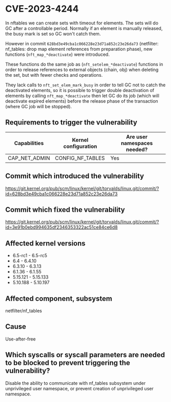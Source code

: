 # CVE-2023-4244

In nftables we can create sets with timeout for elements. The sets will do GC after a controllable period. Normally if an element is manually released, the busy mark is set so GC won't catch them.

However in commit `628bd3e49cba1c066228e23d71a852c23e26da73` (netfilter: nf_tables: drop map element references from preparation phase), new functions (`nft_map_*deactivate`) were introduced.

These functions do the same job as (`nft_setelem_*deactivate`) functions in order to release references to external objects (chain, obj) when deleting the set, but with fewer checks and operations.

They lack calls to `nft_set_elem_mark_busy` in order to tell GC not to catch the deactivated elements, so it is possible to trigger double deactivation of elements by calling `nft_map_*deactivate` then let GC do its job (which will deactivate expired elements) before the release phase of the transaction (where GC job will be stopped).

## Requirements to trigger the vulnerability

|Capabilities|Kernel configuration|Are user namespaces needed?|
|---|---|---|
|CAP_NET_ADMIN|CONFIG_NF_TABLES|Yes|

## Commit which introduced the vulnerability

https://git.kernel.org/pub/scm/linux/kernel/git/torvalds/linux.git/commit/?id=628bd3e49cba1c066228e23d71a852c23e26da73

## Commit which fixed the vulnerability

https://git.kernel.org/pub/scm/linux/kernel/git/torvalds/linux.git/commit/?id=3e91b0ebd994635df2346353322ac51ce84ce6d8

## Affected kernel versions

- 6.5-rc1 - 6.5-rc5
- 6.4 - 6.4.10
- 6.3.10 - 6.3.13
- 6.1.36 - 6.1.55
- 5.15.121 - 5.15.133
- 5.10.188 - 5.10.197

## Affected component, subsystem

netfilter/nf_tables

## Cause

Use-after-free

## Which syscalls or syscall parameters are needed to be blocked to prevent triggering the vulnerability?

Disable the ability to communicate with nf_tables subsystem under unprivileged user namespace, or prevent creation of unprivileged user namespace.
